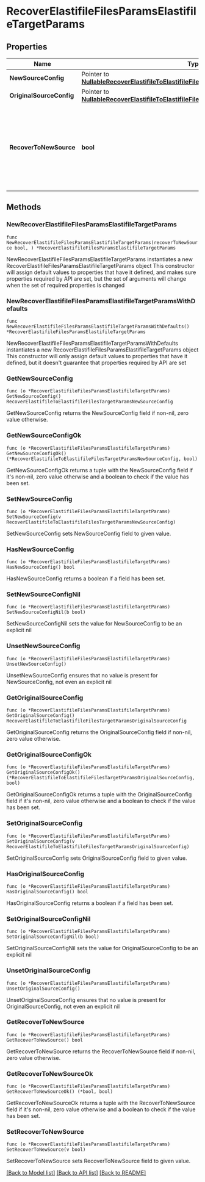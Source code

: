 # RecoverElastifileFilesParamsElastifileTargetParams

## Properties

Name | Type | Description | Notes
------------ | ------------- | ------------- | -------------
**NewSourceConfig** | Pointer to [**NullableRecoverElastifileToElastifileFilesTargetParamsNewSourceConfig**](RecoverElastifileToElastifileFilesTargetParamsNewSourceConfig.md) |  | [optional] 
**OriginalSourceConfig** | Pointer to [**NullableRecoverElastifileToElastifileFilesTargetParamsOriginalSourceConfig**](RecoverElastifileToElastifileFilesTargetParamsOriginalSourceConfig.md) |  | [optional] 
**RecoverToNewSource** | **bool** | Specifies the parameter whether the recovery should be performed to a new or the original Elastifile target. | 

## Methods

### NewRecoverElastifileFilesParamsElastifileTargetParams

`func NewRecoverElastifileFilesParamsElastifileTargetParams(recoverToNewSource bool, ) *RecoverElastifileFilesParamsElastifileTargetParams`

NewRecoverElastifileFilesParamsElastifileTargetParams instantiates a new RecoverElastifileFilesParamsElastifileTargetParams object
This constructor will assign default values to properties that have it defined,
and makes sure properties required by API are set, but the set of arguments
will change when the set of required properties is changed

### NewRecoverElastifileFilesParamsElastifileTargetParamsWithDefaults

`func NewRecoverElastifileFilesParamsElastifileTargetParamsWithDefaults() *RecoverElastifileFilesParamsElastifileTargetParams`

NewRecoverElastifileFilesParamsElastifileTargetParamsWithDefaults instantiates a new RecoverElastifileFilesParamsElastifileTargetParams object
This constructor will only assign default values to properties that have it defined,
but it doesn't guarantee that properties required by API are set

### GetNewSourceConfig

`func (o *RecoverElastifileFilesParamsElastifileTargetParams) GetNewSourceConfig() RecoverElastifileToElastifileFilesTargetParamsNewSourceConfig`

GetNewSourceConfig returns the NewSourceConfig field if non-nil, zero value otherwise.

### GetNewSourceConfigOk

`func (o *RecoverElastifileFilesParamsElastifileTargetParams) GetNewSourceConfigOk() (*RecoverElastifileToElastifileFilesTargetParamsNewSourceConfig, bool)`

GetNewSourceConfigOk returns a tuple with the NewSourceConfig field if it's non-nil, zero value otherwise
and a boolean to check if the value has been set.

### SetNewSourceConfig

`func (o *RecoverElastifileFilesParamsElastifileTargetParams) SetNewSourceConfig(v RecoverElastifileToElastifileFilesTargetParamsNewSourceConfig)`

SetNewSourceConfig sets NewSourceConfig field to given value.

### HasNewSourceConfig

`func (o *RecoverElastifileFilesParamsElastifileTargetParams) HasNewSourceConfig() bool`

HasNewSourceConfig returns a boolean if a field has been set.

### SetNewSourceConfigNil

`func (o *RecoverElastifileFilesParamsElastifileTargetParams) SetNewSourceConfigNil(b bool)`

 SetNewSourceConfigNil sets the value for NewSourceConfig to be an explicit nil

### UnsetNewSourceConfig
`func (o *RecoverElastifileFilesParamsElastifileTargetParams) UnsetNewSourceConfig()`

UnsetNewSourceConfig ensures that no value is present for NewSourceConfig, not even an explicit nil
### GetOriginalSourceConfig

`func (o *RecoverElastifileFilesParamsElastifileTargetParams) GetOriginalSourceConfig() RecoverElastifileToElastifileFilesTargetParamsOriginalSourceConfig`

GetOriginalSourceConfig returns the OriginalSourceConfig field if non-nil, zero value otherwise.

### GetOriginalSourceConfigOk

`func (o *RecoverElastifileFilesParamsElastifileTargetParams) GetOriginalSourceConfigOk() (*RecoverElastifileToElastifileFilesTargetParamsOriginalSourceConfig, bool)`

GetOriginalSourceConfigOk returns a tuple with the OriginalSourceConfig field if it's non-nil, zero value otherwise
and a boolean to check if the value has been set.

### SetOriginalSourceConfig

`func (o *RecoverElastifileFilesParamsElastifileTargetParams) SetOriginalSourceConfig(v RecoverElastifileToElastifileFilesTargetParamsOriginalSourceConfig)`

SetOriginalSourceConfig sets OriginalSourceConfig field to given value.

### HasOriginalSourceConfig

`func (o *RecoverElastifileFilesParamsElastifileTargetParams) HasOriginalSourceConfig() bool`

HasOriginalSourceConfig returns a boolean if a field has been set.

### SetOriginalSourceConfigNil

`func (o *RecoverElastifileFilesParamsElastifileTargetParams) SetOriginalSourceConfigNil(b bool)`

 SetOriginalSourceConfigNil sets the value for OriginalSourceConfig to be an explicit nil

### UnsetOriginalSourceConfig
`func (o *RecoverElastifileFilesParamsElastifileTargetParams) UnsetOriginalSourceConfig()`

UnsetOriginalSourceConfig ensures that no value is present for OriginalSourceConfig, not even an explicit nil
### GetRecoverToNewSource

`func (o *RecoverElastifileFilesParamsElastifileTargetParams) GetRecoverToNewSource() bool`

GetRecoverToNewSource returns the RecoverToNewSource field if non-nil, zero value otherwise.

### GetRecoverToNewSourceOk

`func (o *RecoverElastifileFilesParamsElastifileTargetParams) GetRecoverToNewSourceOk() (*bool, bool)`

GetRecoverToNewSourceOk returns a tuple with the RecoverToNewSource field if it's non-nil, zero value otherwise
and a boolean to check if the value has been set.

### SetRecoverToNewSource

`func (o *RecoverElastifileFilesParamsElastifileTargetParams) SetRecoverToNewSource(v bool)`

SetRecoverToNewSource sets RecoverToNewSource field to given value.



[[Back to Model list]](../README.md#documentation-for-models) [[Back to API list]](../README.md#documentation-for-api-endpoints) [[Back to README]](../README.md)



